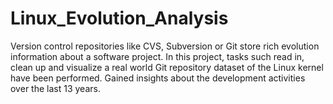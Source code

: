# Linux_Evolution_Analysis
Version control repositories like CVS, Subversion or Git store rich evolution information about a software project. In this project, tasks such read in, clean up and visualize a real world Git repository dataset of the Linux kernel have been performed. Gained insights about the development activities over the last 13 years.
